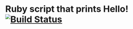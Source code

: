 # Ruby script that prints Hello! [![Build Status](https://travis-ci.org/achuchulev/hello-rb.svg?branch=master)](https://travis-ci.org/achuchulev/hello-rb)
